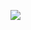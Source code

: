 ![](https://raw.githubusercontent.com/rinju99/github-profile-summary-cards-example/master/profile-summary-card-output/github_dark/3-stats.svg)
